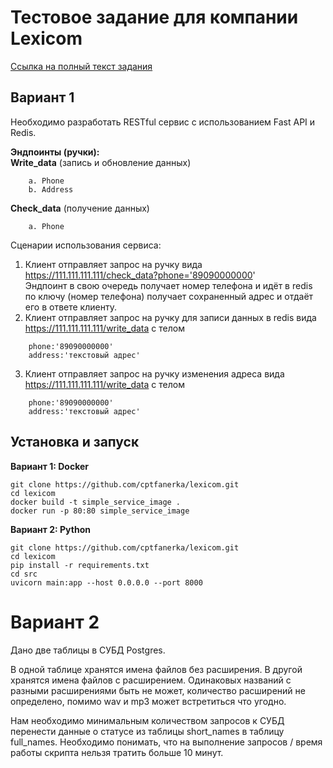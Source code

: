 # Тестовое задание для компании Lexicom
[Ссылка на полный текст задания](https://disk.yandex.ru/i/xSAO9-HPiKs8Eg)
## Вариант 1
Необходимо разработать RESTful сервис с использованием Fast API и Redis.  

**Эндпоинты (ручки):**  
**Write_data** (запись и обновление данных)  
```
    a. Phone  
    b. Address  
```
**Check_data** (получение данных)  
```
    a. Phone  
```
Сценарии использования сервиса:  
1. Клиент отправляет запрос на ручку вида https://111.111.111.111/check_data?phone='89090000000'  
Эндпоинт в свою очередь получает номер телефона и идёт в redis по ключу (номер телефона) получает сохраненный адрес и отдаёт его в ответе клиенту.
2. Клиент отправляет запрос на ручку для записи данных в redis вида https://111.111.111.111/write_data с телом 
```
    phone:'89090000000'
    address:'текстовый адрес'
```
3. Клиент отправляет запрос на ручку изменения адреса вида https://111.111.111.111/write_data с телом
```
    phone:'89090000000'
    address:'текстовый адрес'
```

## Установка и запуск
**Вариант 1: Docker**
```
git clone https://github.com/cptfanerka/lexicom.git
cd lexicom
docker build -t simple_service_image .
docker run -p 80:80 simple_service_image
```
**Вариант 2: Python**
```
git clone https://github.com/cptfanerka/lexicom.git
cd lexicom
pip install -r requirements.txt
cd src
uvicorn main:app --host 0.0.0.0 --port 8000
```
# Вариант 2
Дано две таблицы в СУБД Postgres.  

В одной таблице хранятся имена файлов без расширения. В другой хранятся имена файлов с расширением. Одинаковых названий с разными расширениями быть не может, количество расширений не определено, помимо wav и mp3 может встретиться что угодно.  

Нам необходимо минимальным количеством запросов к СУБД перенести данные о статусе из таблицы short_names в таблицу full_names. Необходимо понимать, что на выполнение запросов / время работы скрипта нельзя тратить больше 10 минут.
